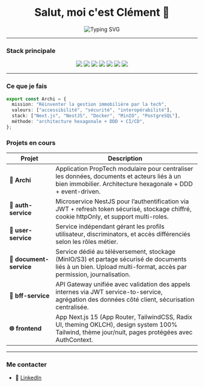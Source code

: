 <!-- Banner -->
<h1 align="center">Salut, moi c'est Clément 👋</h1>
<p align="center">
  <img src="https://readme-typing-svg.herokuapp.com?font=Fira+Code&duration=2000&pause=1000&color=00B8D4&center=true&width=600&lines=Développeur+Fullstack+TypeScript;Fan+de+Clean+Architecture;Builder+d'outils+propres+et+scalables;Créateur+d'Archi+🧱" alt="Typing SVG" />
</p>

---

### Stack principale

<div align="center">
  <img src="https://img.shields.io/badge/NestJS-E0234E?style=for-the-badge&logo=nestjs&logoColor=white" />
  <img src="https://img.shields.io/badge/Next.js-000000?style=for-the-badge&logo=nextdotjs&logoColor=white" />
  <img src="https://img.shields.io/badge/TypeScript-3178C6?style=for-the-badge&logo=typescript&logoColor=white" />
  <img src="https://img.shields.io/badge/PostgreSQL-4169E1?style=for-the-badge&logo=postgresql&logoColor=white" />
  <img src="https://img.shields.io/badge/Docker-2496ED?style=for-the-badge&logo=docker&logoColor=white" />
  <img src="https://img.shields.io/badge/Prisma-2D3748?style=for-the-badge&logo=prisma&logoColor=white" />
  <img src="https://img.shields.io/badge/MinIO-BD162A?style=for-the-badge&logo=minio&logoColor=white" />
</div>

---

### Ce que je fais

```ts
export const Archi = {
  mission: "Réinventer la gestion immobilière par la tech",
  valeurs: ["accessibilité", "sécurité", "interopérabilité"],
  stack: ["Next.js", "NestJS", "Docker", "MinIO", "PostgreSQL"],
  méthode: "architecture hexagonale + DDD + CI/CD",
};
```

### Projets en cours

| Projet             | Description |
|--------------------|-------------|
| **🧱 Archi**        | Application PropTech modulaire pour centraliser les données, documents et acteurs liés à un bien immobilier. Architecture hexagonale + DDD + event-driven. |
| **🔐 auth-service** | Microservice NestJS pour l’authentification via JWT + refresh token sécurisé, stockage chiffré, cookie httpOnly, et support multi-roles. |
| **👤 user-service** | Service indépendant gérant les profils utilisateur, discriminators, et accès différenciés selon les rôles métier. |
| **📂 document-service** | Service dédié au téléversement, stockage (MinIO/S3) et partage sécurisé de documents liés à un bien. Upload multi-format, accès par permission, journalisation. |
| **🧠 bff-service**  | API Gateway unifiée avec validation des appels internes via JWT service-to-service, agrégation des données côté client, sécurisation centralisée. |
| **🌐 frontend**     | App Next.js 15 (App Router, TailwindCSS, Radix UI, theming OKLCH), design system 100% Tailwind, thème jour/nuit, pages protégées avec AuthContext. |

---

### Me contacter

- 🔗 [LinkedIn](https://www.linkedin.com/in/clementcoadou)
